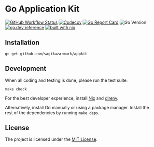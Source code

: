 # Go Application Kit

[![GitHub Workflow Status](https://img.shields.io/github/workflow/status/sagikazarmark/appkit/CI?style=flat-square)](https://github.com/sagikazarmark/appkit/actions?query=workflow%3ACI)
[![Codecov](https://img.shields.io/codecov/c/github/sagikazarmark/appkit?style=flat-square)](https://codecov.io/gh/sagikazarmark/appkit)
[![Go Report Card](https://goreportcard.com/badge/github.com/sagikazarmark/appkit?style=flat-square)](https://goreportcard.com/report/github.com/sagikazarmark/appkit)
![Go Version](https://img.shields.io/badge/go%20version-%3E=1.13-61CFDD.svg?style=flat-square)
[![go.dev reference](https://img.shields.io/badge/go.dev-reference-007d9c?logo=go&logoColor=white&style=flat-square)](https://pkg.go.dev/mod/github.com/sagikazarmark/appkit)
[![built with nix](https://img.shields.io/badge/builtwith-nix-7d81f7?style=flat-square)](https://builtwithnix.org)


## Installation

```shell
go get github.com/sagikazarmark/appkit
```


## Development

When all coding and testing is done, please run the test suite:

```shell
make check
```

For the best developer experience, install [Nix](https://builtwithnix.org/) and [direnv](https://direnv.net/).

Alternatively, install Go manually or using a package manager. Install the rest of the dependencies by running `make deps`.


## License

The project is licensed under the [MIT License](LICENSE).

